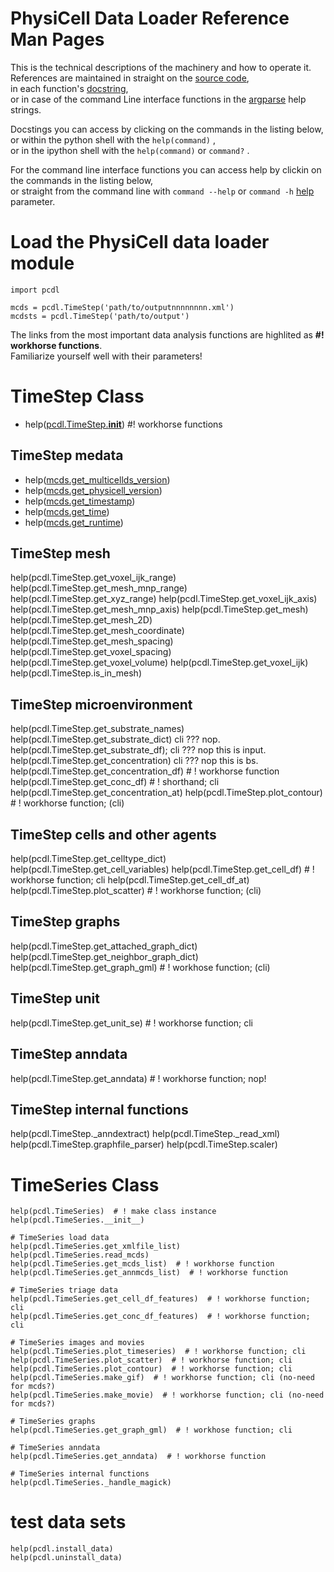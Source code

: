 # PhysiCell Data Loader Reference Man Pages

This is the technical descriptions of the machinery and how to operate it.\
References are maintained in straight on the [source code](https://github.com/elmbeech/physicelldataloader/tree/master/pcdl), \
in each function's [docstring](https://en.wikipedia.org/wiki/Docstring), \
or in case of the command Line interface functions in the [argparse](https://docs.python.org/3/library/argparse.html) help strings.

Docstings you can access by clicking on the commands in the listing below, \
or within the python shell with the `help(command)` , \
or in the ipython shell with the `help(command)` or `command?` .

For the command line interface functions you can access help by clickin on the commands in the listing below, \
or straight from the command line with `command --help` or `command -h` [help](https://en.wikipedia.org/wiki/Help!) parameter.


# Load the PhysiCell data loader module

```python3
import pcdl

mcds = pcdl.TimeStep('path/to/outputnnnnnnnn.xml')
mcdsts = pcdl.TimeStep('path/to/output')
```

The links from the most important data analysis functions are highlited as **#! workhorse functions**. \
Familiarize yourself well with their parameters!


# TimeStep Class
+ help([pcdl.TimeStep.__init__](https://github.com/elmbeech/physicelldataloader/tree/master/man/docstring/mcds.__init__.md))  #! workhorse functions

## TimeStep medata
+ help([mcds.get_multicellds_version](https://github.com/elmbeech/physicelldataloader/tree/master/man/docstring/mcds.get_multicellds_version.md))
+ help([mcds.get_physicell_version](https://github.com/elmbeech/physicelldataloader/tree/master/man/docstring/mcds.get_physicell_version.md))
+ help([mcds.get_timestamp](https://github.com/elmbeech/physicelldataloader/tree/master/man/docstring/mcds.get_timestamp.md))
+ help([mcds.get_time](https://github.com/elmbeech/physicelldataloader/tree/master/man/docstring/mcds.get_time.md))
+ help([mcds.get_runtime](https://github.com/elmbeech/physicelldataloader/tree/master/man/docstring/mcds.get_runtime.md))

## TimeStep mesh
help(pcdl.TimeStep.get_voxel_ijk_range)
help(pcdl.TimeStep.get_mesh_mnp_range)
help(pcdl.TimeStep.get_xyz_range)
help(pcdl.TimeStep.get_voxel_ijk_axis)
help(pcdl.TimeStep.get_mesh_mnp_axis)
help(pcdl.TimeStep.get_mesh)
help(pcdl.TimeStep.get_mesh_2D)
help(pcdl.TimeStep.get_mesh_coordinate)
help(pcdl.TimeStep.get_mesh_spacing)
help(pcdl.TimeStep.get_voxel_spacing)
help(pcdl.TimeStep.get_voxel_volume)
help(pcdl.TimeStep.get_voxel_ijk)
help(pcdl.TimeStep.is_in_mesh)

## TimeStep microenvironment
help(pcdl.TimeStep.get_substrate_names)
help(pcdl.TimeStep.get_substrate_dict) cli ??? nop.
help(pcdl.TimeStep.get_substrate_df); cli ??? nop this is input.
help(pcdl.TimeStep.get_concentration) cli ??? nop this is bs.
help(pcdl.TimeStep.get_concentration_df)  # ! workhorse function
help(pcdl.TimeStep.get_conc_df)  # ! shorthand; cli
help(pcdl.TimeStep.get_concentration_at)
help(pcdl.TimeStep.plot_contour)  # ! workhorse function; (cli)

## TimeStep cells and other agents
help(pcdl.TimeStep.get_celltype_dict)
help(pcdl.TimeStep.get_cell_variables)
help(pcdl.TimeStep.get_cell_df)  # ! workhorse function; cli
help(pcdl.TimeStep.get_cell_df_at)
help(pcdl.TimeStep.plot_scatter)  # ! workhorse function; (cli)

## TimeStep graphs
help(pcdl.TimeStep.get_attached_graph_dict)
help(pcdl.TimeStep.get_neighbor_graph_dict)
help(pcdl.TimeStep.get_graph_gml)  # ! workhose function; (cli)

## TimeStep unit
help(pcdl.TimeStep.get_unit_se)  # ! workhorse function; cli

## TimeStep anndata
help(pcdl.TimeStep.get_anndata)  # ! workhorse function; nop!

## TimeStep internal functions
help(pcdl.TimeStep._anndextract)
help(pcdl.TimeStep._read_xml)
help(pcdl.TimeStep.graphfile_parser)
help(pcdl.TimeStep.scaler)


# TimeSeries Class
```python3
help(pcdl.TimeSeries)  # ! make class instance
help(pcdl.TimeSeries.__init__)

# TimeSeries load data
help(pcdl.TimeSeries.get_xmlfile_list)
help(pcdl.TimeSeries.read_mcds)
help(pcdl.TimeSeries.get_mcds_list)  # ! workhorse function
help(pcdl.TimeSeries.get_annmcds_list)  # ! workhorse function

# TimeSeries triage data
help(pcdl.TimeSeries.get_cell_df_features)  # ! workhorse function; cli
help(pcdl.TimeSeries.get_conc_df_features)  # ! workhorse function; cli

# TimeSeries images and movies
help(pcdl.TimeSeries.plot_timeseries)  # ! workhorse function; cli
help(pcdl.TimeSeries.plot_scatter)  # ! workhorse function; cli
help(pcdl.TimeSeries.plot_contour)  # ! workhorse function; cli
help(pcdl.TimeSeries.make_gif)  # ! workhorse function; cli (no-need for mcds?)
help(pcdl.TimeSeries.make_movie)  # ! workhorse function; cli (no-need for mcds?)

# TimeSeries graphs
help(pcdl.TimeSeries.get_graph_gml)  # ! workhose function; cli

# TimeSeries anndata
help(pcdl.TimeSeries.get_anndata)  # ! workhorse function

# TimeSeries internal functions
help(pcdl.TimeSeries._handle_magick)
```


# test data sets
```python3
help(pcdl.install_data)
help(pcdl.uninstall_data)
```
